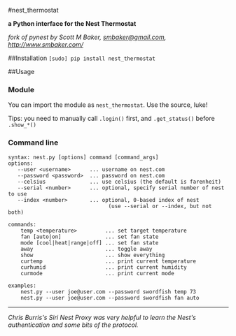 #nest_thermostat

**a Python interface for the Nest Thermostat**
 
*fork of pynest by Scott M Baker, smbaker@gmail.com, http://www.smbaker.com/*

##Installation
`[sudo] pip install nest_thermostat`

##Usage

### Module

You can import the module as `nest_thermostat`. Use the source, luke!

Tips: you need to manually call `.login()` first, and `.get_status()` before `.show_*()`

### Command line
```
syntax: nest.py [options] command [command_args]
options:
   --user <username>      ... username on nest.com
   --password <password>  ... password on nest.com
   --celsius              ... use celsius (the default is farenheit)
   --serial <number>      ... optional, specify serial number of nest to use
   --index <number>       ... optional, 0-based index of nest
                                (use --serial or --index, but not both)

commands:
    temp <temperature>         ... set target temperature
    fan [auto|on]              ... set fan state
    mode [cool|heat|range|off] ... set fan state
    away                       ... toggle away
    show                       ... show everything
    curtemp                    ... print current temperature
    curhumid                   ... print current humidity
    curmode                    ... print current mode

examples:
    nest.py --user joe@user.com --password swordfish temp 73
    nest.py --user joe@user.com --password swordfish fan auto
```


---

*Chris Burris's Siri Nest Proxy was very helpful to learn the Nest's authentication and some bits of the protocol.*
